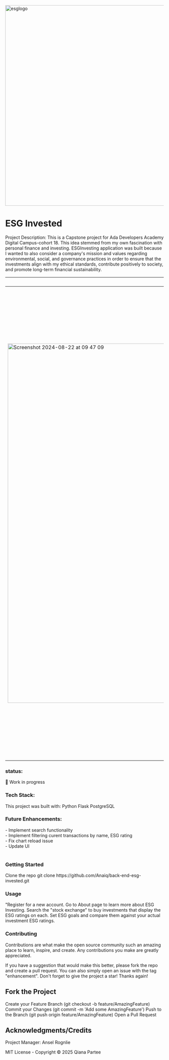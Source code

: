 <img width="638" alt="esglogo" src="https://user-images.githubusercontent.com/81824382/218517508-29d2fcf1-9e0d-401c-b7b3-b82b1a57b620.png">

<h1>ESG Invested</h1>

Project Description: This is a Capstone project for Ada Developers Academy Digital Campus-cohort 18. This idea stemmed from my own fascination with personal finance and investing. ESGInvesting application was built because I wanted to also consider a company's mission and values regarding environmental, social, and governance practices in order to ensure that the investments align with my ethical standards, contribute positively to society, and promote long-term financial sustainability.


| Welcome Page | User Dashboard Profile |  About |  Set ESG Goals | Buy - Sell|
| -------------------| ----------|---------------|-------------|-----------------|
|<img width="1143" alt="Screenshot 2024-08-22 at 09 47 09" src="https://github.com/user-attachments/assets/e562ad21-0097-4eae-818a-72d0af54761f"> | <img width="1501" alt="Screenshot 2024-08-22 at 09 41 36" src="https://github.com/user-attachments/assets/2173e94f-8fc0-47e1-b330-db4144ed9633"> | <img width="1476" alt="Screenshot 2024-08-22 at 09 42 05" src="https://github.com/user-attachments/assets/bd404a86-39e5-463f-9302-167562b40fe0"> | <img width="1254" alt="Screenshot 2024-08-22 at 09 44 02" src="https://github.com/user-attachments/assets/81813c2d-c479-47c1-8568-06a4cfcea52e"> | <img width="971" alt="buy-sell" src="https://github.com/user-attachments/assets/07dbaf1c-f045-43ca-adbf-4ded56a72222"> | 

<h3>status:</h3> 🚧 Work in progress


<h3>Tech Stack:</h3>
This project was built with:
Python
Flask
PostgreSQL

<h3>Future Enhancements: </h3>
- Implement search functionality <br>
- Implement filtering curent transactions by name, ESG rating <br>
- Fix chart reload issue <br>
- Update UI <br>
<br>

<h3>Getting Started</h3>
Clone the repo
git clone https://github.com/Anaiq/back-end-esg-invested.git

<h3>Usage</h3>
"Register for a new account.  Go to About page to learn more about ESG Investing.  Search the "stock exchange" to buy
investments that display the ESG ratings on each.  Set ESG goals and compare them against your actual investment
ESG ratings. 

<h3>Contributing</h3>
Contributions are what make the open source community such an amazing place to learn, inspire, and create. Any contributions you make are greatly appreciated.

If you have a suggestion that would make this better, please fork the repo and create a pull request. You can also simply open an issue with the tag "enhancement". Don't forget to give the project a star! Thanks again!

<h2>Fork the Project</h2>
Create your Feature Branch (git checkout -b feature/AmazingFeature)
Commit your Changes (git commit -m 'Add some AmazingFeature')
Push to the Branch (git push origin feature/AmazingFeature)
Open a Pull Request

<h2>Acknowledgments/Credits</h2>
Project Manager: Ansel Rognlie

MIT License - Copyright © 2025 Qiana Partee


